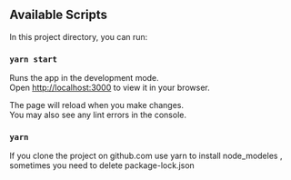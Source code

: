 ## Available Scripts

In this project directory, you can run:

### `yarn start`

Runs the app in the development mode.\
Open [http://localhost:3000](http://localhost:3000) to view it in your browser.

The page will reload when you make changes.\
You may also see any lint errors in the console.

### `yarn`

If you clone the project on github.com use yarn to install node_modeles ,
sometimes you need to delete package-lock.json
